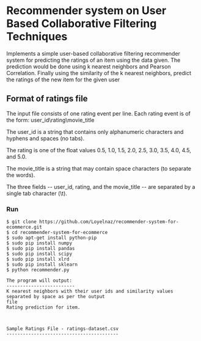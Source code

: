 # Recommender system on User Based Collaborative Filtering Techniques
Implements a simple user-based collaborative filtering recommender system for predicting the ratings of an item using the data given. The prediction would be done using k nearest neighbors and Pearson Correlation.  Finally using the similarity of the k nearest neighbors, predict the ratings of the new item for the given user


Format of ratings file
-------------------------
The input file consists of one rating event per line. Each rating event is of the form:
user_id\rating\movie_title

The user_id is a string that contains only alphanumeric characters and hyphens and spaces (no tabs).

The rating is one of the float values 0.5, 1.0, 1.5, 2.0, 2.5, 3.0, 3.5, 4.0, 4.5, and 5.0.

The movie_title is a string that may contain space characters (to separate the words).

The three fields -- user_id, rating, and the movie_title -- are separated by a single tab character (\t).


### Run

```
$ git clone https://github.com/Loyelnaz/recommender-system-for-ecommerce.git
$ cd recommender-system-for-ecommerce
$ sudo apt-get install python-pip
$ sudo pip install numpy
$ sudo pip install pandas
$ sudo pip install scipy
$ sudo pip install xlrd
$ sudo pip install sklearn
$ python recommender.py

The program will output:
-------------------------
K nearest neighbors with their user ids and similarity values separated by space as per the output
file
Rating prediction for item.



Sample Ratings File - ratings-dataset.csv
-----------------------------------------


```
